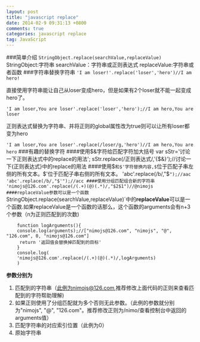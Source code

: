 ```yaml
---
layout: post
title: "javascript replace"
date: 2014-02-9 09:31:13 +0800
comments: true
categories:	javascript replace
tag: JavaScript
---
```

###简单介绍
`StringObject.replace(searchValue,replaceValue)`
StringObject:字符串
searchValue：字符串或正则表达式
replaceValue:字符串或者函数
###字符串替换字符串
`'I am loser!'.replace('loser','hero')//I am hero!`

直接使用字符串能让自己从loser变成hero，但是如果有2个loser就不能一起变成hero了。

`'I am loser,You are loser'.replace('loser','hero');//I am hero,You are loser `

正则表达式替换为字符串、并将正则的global属性改为true则可以让所有loser都变为hero

` 'I am loser,You are loser'.replace(/loser/g,'hero')//I am hero,You are hero `
###有趣的替换字符
####使用$&字符给匹配字符加大括号
		var sStr='讨论一下正则表达式中的replace的用法';
		sStr.replace(/正则表达式/,'{$&}');//讨论一下{正则表达式}中的replace的用法
####使用$`和$'字符替换内容,$`位于匹配子串左侧的所有文本。$'位于匹配子串右侧的所有文本。
		'abc'.replace(/b/,"$`");//aac
		'abc'.replace(/b/,"$'");//acc
####使用分组匹配组合新的字符串
		'nimojs@126.com'.replace(/(.+)(@)(.*)/,"$2$1")//@nimojs
####replaceValue参数可以是一个函数
`StringObject.replace(searchValue,replaceValue)`中的**replaceValue**可以是一个函数.如果replaceValue是一个函数的话那么，这个函数的arguments会有n+3个参数（n为正则匹配到的次数)
		
		function logArguments(){    
    	console.log(arguments);//["nimojs@126.com", "nimojs", "@", "126.com", 0, "nimojs@126.com"] 
   		 return '返回值会替换掉匹配到的目标'
		}
		console.log(
	    'nimojs@126.com'.replace(/(.+)(@)(.*)/,logArguments)
		)
**参数分别为**

1. 匹配到的字符串（此例为nimojs@126.com,推荐修改上面代码的正则来查看匹配到的字符帮助理解)
2. 如果正则使用了分组匹配就为多个否则无此参数。（此例的参数就分别为"nimojs", "@", "126.com"。推荐修改正则为/nimo/查看控制台中返回的arguments值）
3. 匹配字符串的对应索引位置（此例为0）
4. 原始字符串